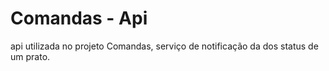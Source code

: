 <h1 aling="center"> Comandas - Api</h1>

api utilizada no projeto Comandas, serviço de notificação
da dos status de um prato.

